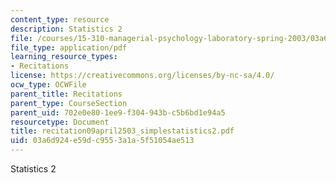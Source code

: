 ```yaml
---
content_type: resource
description: Statistics 2
file: /courses/15-310-managerial-psychology-laboratory-spring-2003/03a6d924e59dc9553a1a5f51054ae513_recitation09april2503_simplestatistics2.pdf
file_type: application/pdf
learning_resource_types:
- Recitations
license: https://creativecommons.org/licenses/by-nc-sa/4.0/
ocw_type: OCWFile
parent_title: Recitations
parent_type: CourseSection
parent_uid: 702e0e80-1ee9-f304-943b-c5b6bd1e94a5
resourcetype: Document
title: recitation09april2503_simplestatistics2.pdf
uid: 03a6d924-e59d-c955-3a1a-5f51054ae513
---
```

Statistics 2